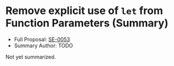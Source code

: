 # Remove explicit use of `let` from Function Parameters (Summary)

* Full Proposal: [SE-0053](https://github.com/apple/swift-evolution/blob/main/proposals/0053-remove-let-from-function-parameters.md)
* Summary Author: TODO

Not yet summarized.
